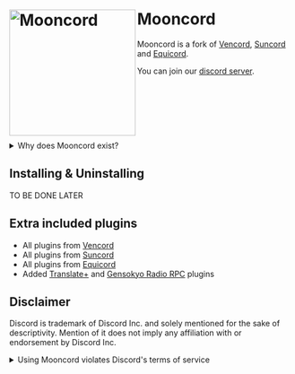 # Mooncord [<img src="https://api.serversmp.xyz/upload/6696ae127036ecb33d717ada.webp" width="225" align="left" alt="Mooncord">](https://github.com/ForkPrince/Mooncord)

Mooncord is a fork of [Vencord](https://github.com/Vendicated/Vencord), [Suncord](https://github.com/verticalsync/Suncord) and [Equicord](https://github.com/Equicord/Equicord).

You can join our [discord server](https://discord.com/invite/zXnVNWjwvy).<br><br></br></br></br></br></br>

<details>
  <summary>Why does Mooncord exist?</summary>
  Mooncord started as a fork, adding modified plugins I made for Vencord but then I found <a href="https://github.com/verticalsync/Suncord">Suncord</a> and <a href="https://github.com/Equicord/Equicord">Equicord</a> so decided to make the ultimate fork by combining both.
</details>

## Installing & Uninstalling

TO BE DONE LATER

## Extra included plugins

- All plugins from [Vencord](https://github.com/Vendicated/Vencord)
- All plugins from [Suncord](https://github.com/verticalsync/Suncord)
- All plugins from [Equicord](https://github.com/Equicord/Equicord)
- Added [Translate+](https://github.com/ForkPrince/TranslatePlus) and [Gensokyo Radio RPC](https://github.com/ForkPrince/GensokyoRadioRPC) plugins

## Disclaimer

Discord is trademark of Discord Inc. and solely mentioned for the sake of descriptivity.
Mention of it does not imply any affiliation with or endorsement by Discord Inc.

<details>
  <summary>Using Mooncord violates Discord's terms of service</summary>
  Client modifications are against Discord’s Terms of Service.

  However, Discord is pretty indifferent about them and there are no known cases of users getting banned for using client mods! So you should generally be fine as long as you don’t use any plugins that implement abusive behaviour. But no worries, all inbuilt plugins are safe to use!

  Regardless, if your account is very important to you and it getting disabled would be a disaster for you, you should probably not use any client mods (not exclusive to Mooncord), just to be safe

  Additionally, make sure not to post screenshots with Mooncord in a server where you might get banned for it
</details>
